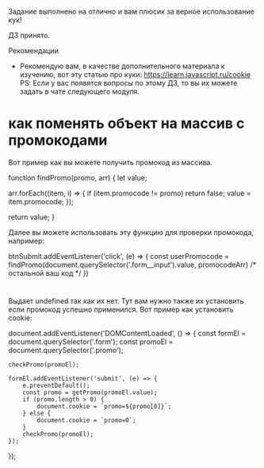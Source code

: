Задание выполнено на отлично и вам плюсик за верное использование кук!

ДЗ принято.

Рекомендации
- Рекомендую вам, в качестве дополнительного материала к изучению, вот эту статью про куки:
https://learn.javascript.ru/cookie
PS: Если у вас появятся вопросы по этому ДЗ, то вы их можете задать в чате следующего модуля.

# как поменять объект на массив c промокодами
Вот пример как вы можете получить промокод из массива.

function findPromo(promo, arr) {
  let value;

  arr.forEach((item, i) => {
    if (item.promocode != promo) return false;
    value = item.promocode;
  });

  return value;
}


​Далее вы можете использовать эту функцию для проверки промокода, например:

btnSubmit.addEventListener('click', (e) => {
  const userPromocode = findPromo(document.querySelector('.form__input').value, promocodeArr)
  /* остальной ваш код */
})


#
Выдает undefined так как их нет. Тут вам нужно также их установить если промокод успешно применился. Вот пример как  установить cookie:

document.addEventListener('DOMContentLoaded', () => {
    const formEl = document.querySelector('.form');
    const promoEl = document.querySelector('.promo');

    checkPromo(promoEl);

    formEl.addEventListener('submit', (e) => {
        e.preventDefault();
        const promo = getPromo(promoEl.value);
        if (promo.length > 0) {
            document.cookie = `promo=${promo[0]}`;
        } else {
            document.cookie = `promo=0`;
        }
        checkPromo(promoEl);
    });
});
